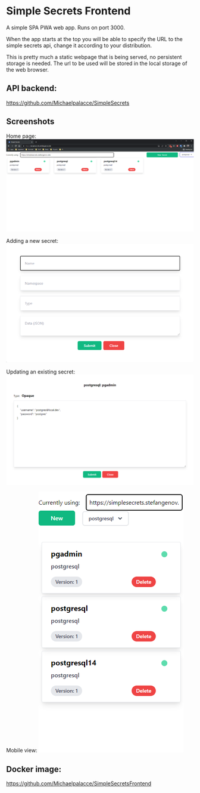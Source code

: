 # Simple Secrets Frontend

A simple SPA PWA web app. Runs on port 3000.

When the app starts at the top you will be able to specify the URL to the simple secrets api, change it according to your distribution.

This is pretty much a static webpage that is being served, no persistent storage is needed. The url to be used will be stored in the local storage of the web browser.

## API backend:
https://github.com/Michaelpalacce/SimpleSecrets

## Screenshots
Home page:
<img src="resources/example-1.png" alt="">

Adding a new secret:
<img src="resources/example-2.png" alt="">

Updating an existing secret:
<img src="resources/example-3.png" alt="">

Mobile view:
<img src="resources/example-4.png" alt="">

## Docker image:
https://github.com/Michaelpalacce/SimpleSecretsFrontend

